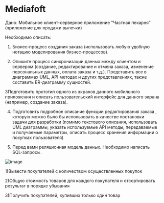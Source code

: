 # Mediafoft
Дано:
Мобильное клиент-серверное приложение "Частная пекарня" (приложение для продажи выпечки)

Необходимо описать:

1. Бизнес-процесс создания заказа (использовать любую удобную нотацию моделирования бизнес-процессов).

2. Опишите процесс синхронизации данных между клиентом и сервером
(создание, редактирование и отмена заказа, изменение персональных данных, оплата заказа и т.д.). Представить все в диаграммах UML, API методах и других представлениях, также составить ER-диаграмму сущностей.

3Подготовить прототип одного из экранов данного мобильного приложения и описать пользовательский интерфейс для данного экрана (например, создание заказа).

4. Подготовить подробное описание функции редактирования заказа , которую можно было бы использовать в качестве постановки задачи для разработки (помимо текстового описания, использовать UML диаграммы, указать используемые API методы, передаваемые и получаемые параметры, описать процесс хранения информации о покупках пользователя).

5. Перед вами реляционная модель данных. Необходимо написать SQL-запросы.

![image](https://github.com/PolinaKrp/Mediasoft_SistemAnalitics/assets/114875941/0228dcbc-2561-4e7c-a417-cd1de4a87478)
	
1)Вывести покупателей с количеством осуществленных покупок

2)Общую стоимость товаров для каждого покупателя и отсортировать результат в порядке убывания

3)Получить покупателей, купивших только один товар
